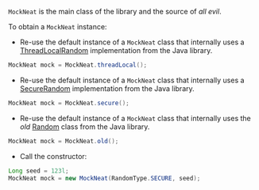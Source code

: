 `MockNeat` is the main class of the library and the source of *all evil*.

To obtain a `MockNeat` instance:

*  Re-use the default instance of a ```MockNeat``` class that internally uses a [ThreadLocalRandom](https://docs.oracle.com/javase/8/docs/api/java/util/concurrent/ThreadLocalRandom.html) implementation from the Java library.

```java
MockNeat mock = MockNeat.threadLocal();
```

* Re-use the default instance of a ```MockNeat``` class that internally uses a [SecureRandom](http://docs.oracle.com/javase/8/docs/api/java/security/SecureRandom.html) implementation from the Java library.

```java
MockNeat mock = MockNeat.secure();
```

* Re-use the default instance of a ```MockNeat``` class that internally uses the *old* [Random](https://docs.oracle.com/javase/8/docs/api/java/util/Random.html) class from the Java library. 

```java
MockNeat mock = MockNeat.old();
```

* Call the constructor:

```java
Long seed = 123l;
MockNeat mock = new MockNeat(RandomType.SECURE, seed);
```
